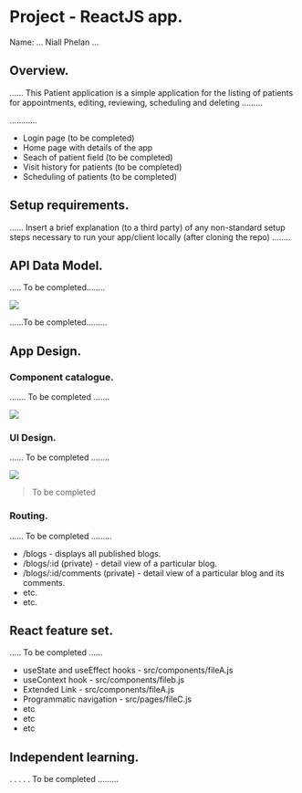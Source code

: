 # Project - ReactJS app.

Name: ... Niall Phelan ...

## Overview.
...... This Patient application is a simple application for the listing of patients for appointments, editing, reviewing, scheduling and deleting  .........


............ 
 
 + Login page (to be completed)
 + Home page with details of the app
 + Seach of patient field (to be completed)
 + Visit history for patients (to be completed)
 + Scheduling of patients (to be completed)

## Setup requirements.

...... Insert a brief explanation (to a third party) of any non-standard setup steps necessary to run your app/client locally (after cloning the repo) ........

## API Data Model.

..... To be completed........

![][model]

......To be completed.........

## App Design.

### Component catalogue.

....... To be completed .......

![][stories]

### UI Design.

...... To be completed ........

![][view]
>To be completed 

### Routing.

...... To be completed ......... 

+ /blogs - displays all published blogs.
+ /blogs/:id (private) - detail view of a particular blog.
+ /blogs/:id/comments (private) - detail view of a particular blog and its comments.
+ etc.
+ etc.

## React feature set.

..... To be completed  ......

+ useState and useEffect hooks - src/components/fileA.js
+ useContext hook - src/components/fileb.js
+ Extended Link - src/components/fileA.js
+ Programmatic navigation - src/pages/fileC.js
+ etc
+ etc
+ etc

## Independent learning.

. . . . . To be completed  ......... 


[model]: ./data.jpg
[view]: ./view.png
[stories]: ./storybook.png